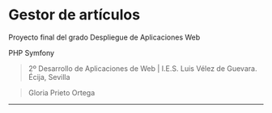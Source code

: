 <h1>Gestor de artículos</h1>
Proyecto final del grado Despliegue de Aplicaciones Web
<p>PHP Symfony</p>

> <p>2º Desarrollo de Aplicaciones de Web | I.E.S. Luis Vélez de Guevara. Écija, Sevilla</p>

> Gloria Prieto Ortega
<hr/>
